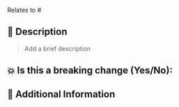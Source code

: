 <!---
Thanks for creating a Pull Request 💖!

Please pay attention to the following before submitting:
- Read the [Contributing guidelines](https://github.com/Adyen/lume/blob/main/CONTRIBUTING.md)
- Keep your PR as small as possible.
- Limit your PR to one type (docs, feature, refactoring, ci, or bugfix)
-->

Relates to # <!-- [Relates to / Closes / Fixes] + Github issue # here -->

## 📝 Description

> Add a brief description

## 💥 Is this a breaking change (Yes/No):

<!-- If Yes, please describe the impact and migration path for existing Lume users. -->

## 📝 Additional Information
